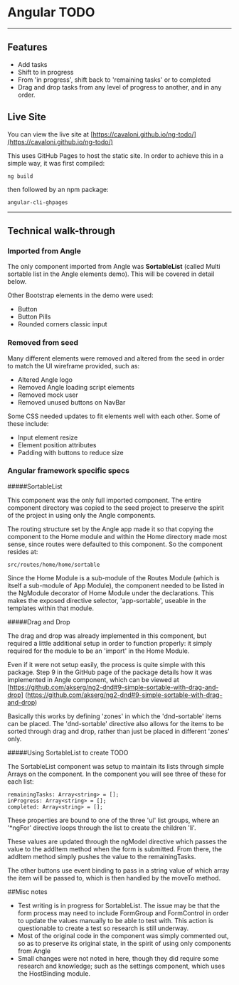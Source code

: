 # Angular TODO

----
## Features

* Add tasks
* Shift to in progress
* From 'in progress', shift back to 'remaining tasks' or to completed
* Drag and drop tasks from any level of progress to another, and in any order.

## Live Site
You can view the live site at [https://cavaloni.github.io/ng-todo/](https://cavaloni.github.io/ng-todo/)

This uses GitHub Pages to host the static site. In order to achieve this in a simple way, it was first compiled:

    ng build

then followed by an npm package:

    angular-cli-ghpages 

----
## Technical walk-through

### Imported from Angle

The only component imported from Angle was **SortableList** (called Multi sortable list in the Angle elements demo). This will be covered in detail below.

Other Bootstrap elements in the demo were used:

* Button
* Button Pills
* Rounded corners classic input

### Removed from seed

Many different elements were removed and altered from the seed in order to match the UI wireframe provided, such as:

* Altered Angle logo
* Removed Angle loading script elements
* Removed mock user
* Removed unused buttons on NavBar
 

Some CSS needed updates to fit elements well with each other. Some of these include:

* Input element resize
* Element position attributes
* Padding with buttons to reduce size

### Angular framework specific specs

#####SortableList

This component was the only full imported component. The entire component directory was copied to the seed project to preserve the spirit of the project in using only the Angle components. 

The routing structure set by the Angle app made it so that copying the component to the Home module and within the Home directory made most sense, since routes were defaulted to this component. So the component resides at:

    src/routes/home/home/sortable

Since the Home Module is a sub-module of the Routes Module (which is itself a sub-module of App Module), the component needed to be listed in the NgModule decorator of Home Module under the declarations. This makes the exposed directive selector, 'app-sortable', useable in the templates within that module.

#####Drag and Drop

The drag and drop was already implemented in this component, but required a little additional setup in order to function properly: it simply required for the module to be an 'import' in the Home Module.

Even if it were not setup easily, the process is quite simple with this package. Step 9 in the GitHub page of the package details how it was implemented in Angle component, which can be viewed at [https://github.com/akserg/ng2-dnd#9-simple-sortable-with-drag-and-drop] (https://github.com/akserg/ng2-dnd#9-simple-sortable-with-drag-and-drop)

Basically this works by defining 'zones' in which the 'dnd-sortable' items can be placed. The 'dnd-sortable' directive also allows for the items to be sorted through drag and drop, rather than just be placed in different 'zones' only.

#####Using SortableList to create TODO

The SortableList component was setup to maintain its lists through simple Arrays on the component. In the component you will see three of these for each list:

    remainingTasks: Array<string> = [];
    inProgress: Array<string> = [];
    completed: Array<string> = [];

These properties are bound to one of the three 'ul' list groups, where an '*ngFor' directive loops through the list to create the children 'li'.

These values are updated through the ngModel directive which passes the value to the addItem method when the form is submitted. From there, the addItem method simply pushes the value to the remainingTasks. 

The other buttons use event binding to pass in a string value of which array the item will be passed to, which is then handled by the moveTo method.

##Misc notes
* Test writing is in progress for SortableList. The issue may be that the form process may need to include FormGroup and FormControl in order to update the values manually to be able to test with. This action is questionable to create a test so research is still underway.
* Most of the original code in the component was simply commented out, so as to preserve its original state, in the spirit of using only components from Angle
* Small changes were not noted in here, though they did require some research and knowledge; such as the settings component, which uses the HostBinding module.

